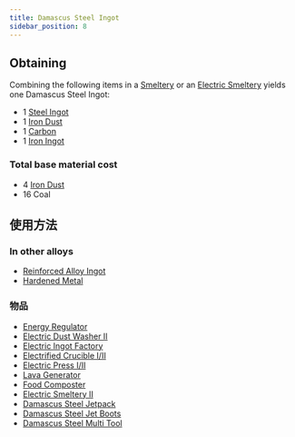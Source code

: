 ```yaml
---
title: Damascus Steel Ingot
sidebar_position: 8
---
```


## Obtaining

Combining the following items in a [Smeltery](Smeltery) or an [Electric Smeltery](Electric-Smeltery) yields one Damascus Steel Ingot:

* 1 [Steel Ingot](Steel-Ingot)
* 1 [Iron Dust](Iron-Dust)
* 1 [Carbon](Carbon)
* 1 [Iron Ingot](Iron-Ingot)

### Total base material cost

* 4 [Iron Dust](Iron-Dust)
* 16 Coal

## 使用方法

### In other alloys

* [Reinforced Alloy Ingot](Reinforced-Alloy-Ingot)
* [Hardened Metal](Hardened-Metal)

### 物品

* [Energy Regulator](Energy-Regulator)
* [Electric Dust Washer II](Electric-Dust-Washer)
* [Electric Ingot Factory](Electric-Ingot-Factory)
* [Electrified Crucible I/II](Electrified-Crucible)
* [Electric Press I/II](Electric-Press)
* [Lava Generator](Lava-Generator)
* [Food Composter](Food-Composter)
* [Electric Smeltery II](Electric-Smeltery)
* [Damascus Steel Jetpack](Jetpacks)
* [Damascus Steel Jet Boots](Jet-Boots)
* [Damascus Steel Multi Tool](Multi-Tools)
